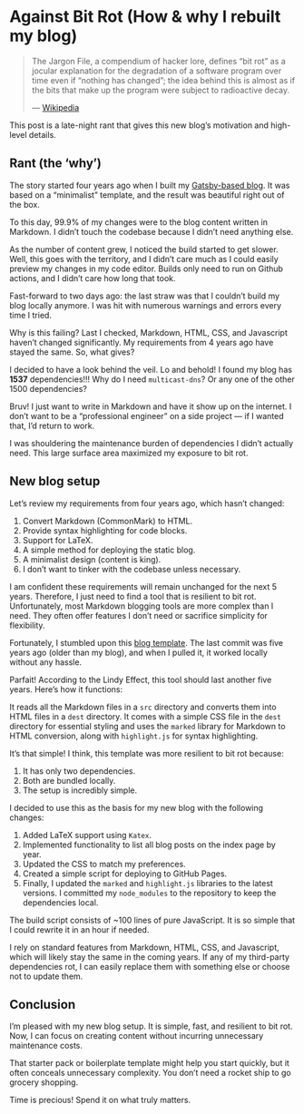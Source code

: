# Against Bit Rot (How & why I rebuilt my blog)

> The Jargon File, a compendium of hacker lore, defines “bit rot” as a jocular explanation for the degradation of a software program over time even if “nothing has changed”; the idea behind this is almost as if the bits that make up the program were subject to radioactive decay.
>
> — [Wikipedia](https://en.wikipedia.org/wiki/Software_rot)

This post is a late-night rant that gives this new blog’s motivation and high-level details.

## Rant (the ‘why’)
The story started four years ago when I built my [Gatsby-based blog](https://elvischidera.com). It was based on a “minimalist” template, and the result was beautiful right out of the box.

To this day, 99.9% of my changes were to the blog content written in Markdown. I didn’t touch the codebase because I didn’t need anything else.

As the number of content grew, I noticed the build started to get slower. Well, this goes with the territory, and I didn’t care much as I could easily preview my changes in my code editor. Builds only need to run on Github actions, and I didn’t care how long that took.

Fast-forward to two days ago: the last straw was that I couldn’t build my blog locally anymore. I was hit with numerous warnings and errors every time I tried.

Why is this failing? Last I checked, Markdown, HTML, CSS, and Javascript haven’t changed significantly. My requirements from 4 years ago have stayed the same. So, what gives?

I decided to have a look behind the veil. Lo and behold! I found my blog has **1537** dependencies!!! Why do I need `multicast-dns`? Or any one of the other 1500 dependencies?

Bruv! I just want to write in Markdown and have it show up on the internet. I don’t want to be a “professional engineer” on a side project — if I wanted that, I’d return to work.

I was shouldering the maintenance burden of dependencies I didn’t actually need. This large surface area maximized my exposure to bit rot.

## New blog setup
Let’s review my requirements from four years ago, which hasn’t changed:
1. Convert Markdown (CommonMark) to HTML.
2. Provide syntax highlighting for code blocks.
3. Support for LaTeX.
4. A simple method for deploying the static blog.
5. A minimalist design (content is king).
6. I don’t want to tinker with the codebase unless necessary.

I am confident these requirements will remain unchanged for the next 5 years. Therefore, I just need to find a tool that is resilient to bit rot. Unfortunately, most Markdown blogging tools are more complex than I need. They often offer features I don’t need or sacrifice simplicity for flexibility.

Fortunately, I stumbled upon this [blog template](https://github.com/gordonnl/markdown-blog-template). The last commit was five years ago (older than my blog), and when I pulled it, it worked locally without any hassle.

Parfait! According to the Lindy Effect, this tool should last another five years. Here’s how it functions:

It reads all the Markdown files in a `src` directory and converts them into HTML files in a `dest` directory. It comes with a simple CSS file in the `dest` directory for essential styling and uses the `marked` library for Markdown to HTML conversion, along with `highlight.js` for syntax highlighting.

It’s that simple! I think, this template was more resilient to bit rot because:
1. It has only two dependencies.
2. Both are bundled locally.
3. The setup is incredibly simple.

I decided to use this as the basis for my new blog with the following changes:
1. Added LaTeX support using `Katex`.
2. Implemented functionality to list all blog posts on the index page by year.
3. Updated the CSS to match my preferences.
4. Created a simple script for deploying to GitHub Pages.
5. Finally, I updated the `marked` and `highlight.js` libraries to the latest versions. I committed my `node_modules` to the repository to keep the dependencies local.

The build script consists of ~100 lines of pure JavaScript. It is so simple that I could rewrite it in an hour if needed.

I rely on standard features from Markdown, HTML, CSS, and Javascript, which will likely stay the same in the coming years. If any of my third-party dependencies rot, I can easily replace them with something else or choose not to update them.

## Conclusion
I’m pleased with my new blog setup. It is simple, fast, and resilient to bit rot. Now, I can focus on creating content without incurring unnecessary maintenance costs.

That starter pack or boilerplate template might help you start quickly, but it often conceals unnecessary complexity. You don’t need a rocket ship to go grocery shopping.

Time is precious! Spend it on what truly matters.